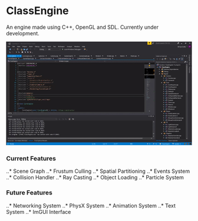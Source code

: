# ClassEngine

An engine made using C++, OpenGL and SDL. Currently under development.

![](gitimg/demo0.gif)

### Current Features
..* Scene Graph
..* Frustum Culling
..* Spatial Partitioning
..* Events System
..* Collision Handler
..* Ray Casting
..* Object Loading
..* Particle System

### Future Features
..* Networking System
..* PhysX System
..* Animation System
..* Text System
..* ImGUI Interface
